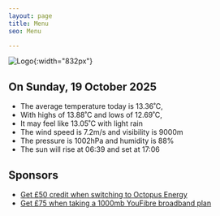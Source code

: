 ```yaml
---
layout: page
title: Menu
seo: Menu

---
```


![Logo](/images/logo.jpg){:width="832px"}

<!-- weather_marker starts -->
## On Sunday, 19 October 2025

- The average temperature today is 13.36˚C,
- With highs of 13.88˚C and lows of 12.69˚C,
- It may feel like 13.05˚C with light rain
- The wind speed is 7.2m/s and visibility is 9000m
- The pressure is 1002hPa and humidity is 88%
- The sun will rise at 06:39 and set at 17:06

<!-- weather_marker ends -->

## Sponsors

- [Get £50 credit when switching to Octopus Energy](https://bit.ly/3oD1nnS)
- [Get £75 when taking a 1000mb YouFibre broadband plan](https://aklam.io/91zWhU?)
